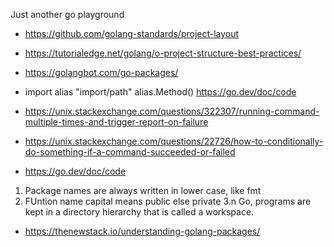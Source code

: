 Just another go playground

- https://github.com/golang-standards/project-layout
- https://tutorialedge.net/golang/o-project-structure-best-practices/
- https://golangbot.com/go-packages/
- import alias "import/path" alias.Method() https://go.dev/doc/code

- https://unix.stackexchange.com/questions/322307/running-command-multiple-times-and-trigger-report-on-failure
- https://unix.stackexchange.com/questions/22726/how-to-conditionally-do-something-if-a-command-succeeded-or-failed
- https://go.dev/doc/code

1. Package names are always written in lower case, like fmt
2. FUntion name capital means public else private
   3.n Go, programs are kept in a directory hierarchy that is called a workspace.

- https://thenewstack.io/understanding-golang-packages/
